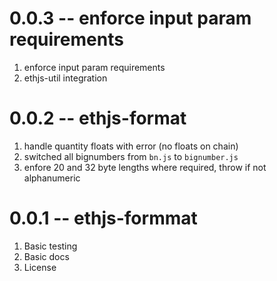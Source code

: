 # 0.0.3 -- enforce input param requirements

1. enforce input param requirements
2. ethjs-util integration

# 0.0.2 -- ethjs-format

1. handle quantity floats with error (no floats on chain)
2. switched all bignumbers from `bn.js` to `bignumber.js`
3. enfore 20 and 32 byte lengths where required, throw if not alphanumeric

# 0.0.1 -- ethjs-formmat

1. Basic testing
2. Basic docs
3. License
